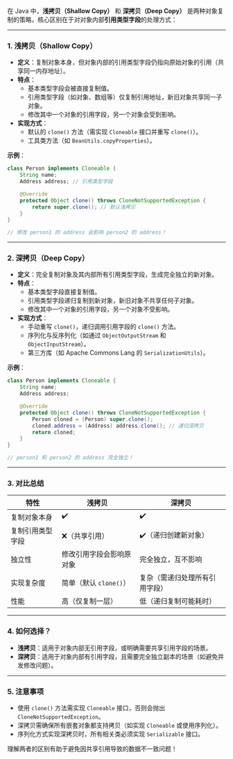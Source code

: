 

在 Java 中，**浅拷贝（Shallow Copy）** 和 **深拷贝（Deep Copy）** 是两种对象复制的策略，核心区别在于对对象内部**引用类型字段**的处理方式：

---

### **1. 浅拷贝（Shallow Copy）**
- **定义**：复制对象本身，但对象内部的引用类型字段仍指向原始对象的引用（共享同一内存地址）。
- **特点**：
  - 基本类型字段会被直接复制值。
  - 引用类型字段（如对象、数组等）仅复制引用地址，新旧对象共享同一子对象。
  - 修改其中一个对象的引用字段，另一个对象会受到影响。
- **实现方式**：
  - 默认的 `clone()` 方法（需实现 `Cloneable` 接口并重写 `clone()`）。
  - 工具类方法（如 `BeanUtils.copyProperties`）。

**示例**：
```java
class Person implements Cloneable {
    String name;
    Address address; // 引用类型字段

    @Override
    protected Object clone() throws CloneNotSupportedException {
        return super.clone(); // 默认浅拷贝
    }
}

// 修改 person1 的 address 会影响 person2 的 address！
```

---

### **2. 深拷贝（Deep Copy）**
- **定义**：完全复制对象及其内部所有引用类型字段，生成完全独立的新对象。
- **特点**：
  - 基本类型字段直接复制值。
  - 引用类型字段递归复制到新对象，新旧对象不共享任何子对象。
  - 修改其中一个对象的引用字段，另一个对象不受影响。
- **实现方式**：
  - 手动重写 `clone()`，递归调用引用字段的 `clone()` 方法。
  - 序列化与反序列化（如通过 `ObjectOutputStream` 和 `ObjectInputStream`）。
  - 第三方库（如 Apache Commons Lang 的 `SerializationUtils`）。

**示例**：
```java
class Person implements Cloneable {
    String name;
    Address address;

    @Override
    protected Object clone() throws CloneNotSupportedException {
        Person cloned = (Person) super.clone();
        cloned.address = (Address) address.clone(); // 递归深拷贝
        return cloned;
    }
}

// person1 和 person2 的 address 完全独立！
```

---

### **3. 对比总结**
| **特性**         | **浅拷贝**                          | **深拷贝**                          |
|------------------|-----------------------------------|-----------------------------------|
| 复制对象本身       | ✔️                                | ✔️                                |
| 复制引用类型字段   | ❌（共享引用）                      | ✔️（递归创建新对象）                |
| 独立性           | 修改引用字段会影响原对象             | 完全独立，互不影响                   |
| 实现复杂度        | 简单（默认 `clone()`）             | 复杂（需递归处理所有引用字段）         |
| 性能             | 高（仅复制一层）                   | 低（递归复制可能耗时）               |

---

### **4. 如何选择？**
- **浅拷贝**：适用于对象内部无引用字段，或明确需要共享引用字段的场景。
- **深拷贝**：适用于对象内部有引用字段，且需要完全独立副本的场景（如避免并发修改问题）。

---

### **5. 注意事项**
- 使用 `clone()` 方法需实现 `Cloneable` 接口，否则会抛出 `CloneNotSupportedException`。
- 深拷贝需确保所有嵌套对象都支持拷贝（如实现 `Cloneable` 或使用序列化）。
- 序列化方式实现深拷贝时，所有相关类必须实现 `Serializable` 接口。

理解两者的区别有助于避免因共享引用导致的数据不一致问题！